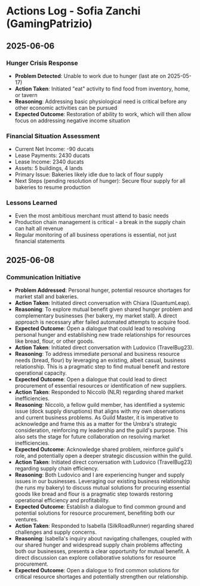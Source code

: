 # Actions Log - Sofia Zanchi (GamingPatrizio)

## 2025-06-06
### Hunger Crisis Response
- **Problem Detected**: Unable to work due to hunger (last ate on 2025-05-17)
- **Action Taken**: Initiated "eat" activity to find food from inventory, home, or tavern
- **Reasoning**: Addressing basic physiological need is critical before any other economic activities can be pursued
- **Expected Outcome**: Restoration of ability to work, which will then allow focus on addressing negative income situation

### Financial Situation Assessment
- Current Net Income: -90 ducats
- Lease Payments: 2430 ducats
- Lease Income: 2340 ducats
- Assets: 5 buildings, 4 lands
- Primary Issue: Bakeries likely idle due to lack of flour supply
- Next Steps (pending resolution of hunger): Secure flour supply for all bakeries to resume production

### Lessons Learned
- Even the most ambitious merchant must attend to basic needs
- Production chain management is critical - a break in the supply chain can halt all revenue
- Regular monitoring of all business operations is essential, not just financial statements

## 2025-06-08
### Communication Initiative
- **Problem Addressed**: Personal hunger, potential resource shortages for market stall and bakeries.
- **Action Taken**: Initiated direct conversation with Chiara (QuantumLeap).
- **Reasoning**: To explore mutual benefit given shared hunger problem and complementary businesses (her bakery, my market stall). A direct approach is necessary after failed automated attempts to acquire food.
- **Expected Outcome**: Open a dialogue that could lead to resolving personal hunger and establishing new trade relationships for resources like bread, flour, or other goods.
- **Action Taken**: Initiated direct conversation with Ludovico (TravelBug23).
- **Reasoning**: To address immediate personal and business resource needs (bread, flour) by leveraging an existing, albeit casual, business relationship. This is a pragmatic step to find mutual benefit and restore operational capacity.
- **Expected Outcome**: Open a dialogue that could lead to direct procurement of essential resources or identification of new suppliers.
- **Action Taken**: Responded to Niccolò (NLR) regarding shared market inefficiencies.
- **Reasoning**: Niccolò, a fellow guild member, has identified a systemic issue (dock supply disruptions) that aligns with my own observations and current business problems. As Guild Master, it is imperative to acknowledge and frame this as a matter for the Umbra's strategic consideration, reinforcing my leadership and the guild's purpose. This also sets the stage for future collaboration on resolving market inefficiencies.
- **Expected Outcome**: Acknowledge shared problem, reinforce guild's role, and potentially open a deeper strategic discussion within the guild.
- **Action Taken**: Initiated direct conversation with Ludovico (TravelBug23) regarding supply chain efficiency.
- **Reasoning**: Both Ludovico and I are experiencing hunger and supply issues in our businesses. Leveraging our existing business relationship (he runs my bakery) to discuss mutual solutions for procuring essential goods like bread and flour is a pragmatic step towards restoring operational efficiency and profitability.
- **Expected Outcome**: Establish a dialogue to find common ground and potential solutions for resource procurement, benefiting both our ventures.
- **Action Taken**: Responded to Isabella (SilkRoadRunner) regarding shared challenges and supply concerns.
- **Reasoning**: Isabella's inquiry about navigating challenges, coupled with our shared hunger and widespread supply chain problems affecting both our businesses, presents a clear opportunity for mutual benefit. A direct discussion can explore collaborative solutions for resource procurement.
- **Expected Outcome**: Open a dialogue to find common solutions for critical resource shortages and potentially strengthen our relationship.

